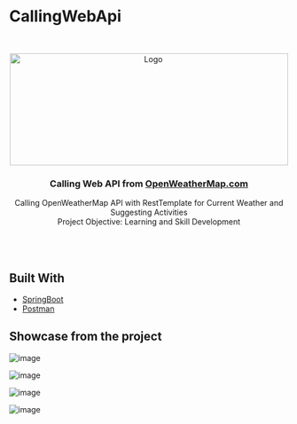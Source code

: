 # CallingWebApi
<br/>
<p align="center">
  <a href="https://openweathermap.org">
    <img src="https://www.dataiku.com/wp-content/uploads/2020/04/OpenWeather.png" alt="Logo" width="502" height="202">
  </a>

<h3 align="center">Calling Web API from <a href="https://openweathermap.org">OpenWeatherMap.com</a></h3>

  <p align="center">
  Calling OpenWeatherMap API with RestTemplate for Current Weather and Suggesting Activities
    <br/>
    Project Objective: Learning and Skill Development
    <br/>
    <br/>
    <br/>
    <br/>
    
  </p>
</p>

## Built With


- [SpringBoot](https://spring.io/projects/spring-boot/)
- [Postman](https://www.postman.com/)

  
## Showcase from the project

![image](https://github.com/dzhanrafetov/CallingWebApi/assets/49691399/477bdf45-1a93-4e13-9700-87031a2b6aaa)

![image](https://github.com/dzhanrafetov/CallingWebApi/assets/49691399/7436c8f5-8661-455d-9acd-283113f1d483)

![image](https://github.com/dzhanrafetov/CallingWebApi/assets/49691399/c10893a9-ed04-48c1-b412-6d2340af6106)

![image](https://github.com/dzhanrafetov/CallingWebApi/assets/49691399/b27c5e47-8d17-4b11-b4e5-1bcd23ca212b)

